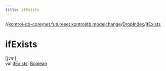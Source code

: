 ```yaml
---
title: ifExists
---
```

//[kontrol-db-core](../../../index.html)/[net.futureset.kontroldb.modelchange](../index.html)/[DropIndex](index.html)/[ifExists](if-exists.html)



# ifExists



[jvm]\
val [ifExists](if-exists.html): [Boolean](https://kotlinlang.org/api/latest/jvm/stdlib/kotlin/-boolean/index.html)




